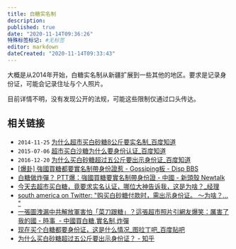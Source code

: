 ```yaml
---
title: 白糖实名制
description:
published: true
date: "2020-11-14T09:36:26"
特殊标签标记: #无标签
editor: markdown
dateCreated: "2020-11-14T09:33:43"
---
```


大概是从2014年开始，白糖实名制从新疆扩展到一些其他的地区。要求是记录身份证，可能会记录住址与个人照片。

目前详情不明，没有发现公开的法规，可能这些限制仅通过口头传达。

相关链接
--------

+ `2014-11-25` [为什么超市买白砂糖8公斤要实名制_百度知道](https://web.archive.org/web/20201114084845/https://zhidao.baidu.com/question/688915338491624164.html)
+ `2015-07-06` [超市买白沙糖为什么要身份认证_百度知道](https://web.archive.org/web/20201114085319/https://zhidao.baidu.com/question/712724716024182765.html)
+ `2016-12-20` [为什么买白砂糖超过五公斤要出示身份证_百度知道](https://web.archive.org/web/20201114085223/https://zhidao.baidu.com/question/267369192003098565.html?qbl=relate_question_0)
+ [[爆卦] 強國買糖都要實名制帶身份證惹 - Gossiping板 - Disp BBS](https://archive.is/PbuiV "https://disp.cc/b/163-b5mP")
+ [白糖做炸彈？ PTT爆：強國買糖要實名制帶身份證 - 中國 - 新頭殼 Newtalk](https://web.archive.org/web/20190202214650/https://newtalk.tw/news/view/2019-01-10/192536)
+ [今天去超市买白糖，竟要求实名认证，哪位大神告诉我，这是为啥？_经理](https://archive.is/vYnes "https://www.sohu.com/a/277315056_659682")
+ [south america on Twitter: "购买白砂糖付款时，需出示身份证。 ～为啥？… "](https://web.archive.org/web/20201114090214/https://twitter.com/southam72439772/status/1261446902739951616)
+ [一張圖洩漏中共解放軍害怕「菜刀跟糖」？這張超市照片引網友爆笑：厲害了我的國 - 時事  - 中國買白糖,實名制,炸彈](https://web.archive.org/web/20201114090744/https://ck101.com/thread-4783048-1-1.html "https://archive.is/3sfVb")
+ [现在买个白糖都要身份证，这是什么情况_图拉丁吧_百度贴吧](https://archive.is/ar9VG "https://web.archive.org/web/20201114091115/https://tieba.baidu.com/p/6714730210")
+ [为什么买白砂糖超过五公斤要出示身份证？ - 知乎](https://web.archive.org/web/20201114091157/https://www.zhihu.com/question/40347976)
